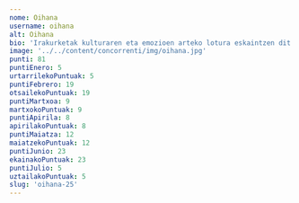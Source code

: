 ```yaml
---
nome: Oihana
username: oihana
alt: Oihana
bio: 'Irakurketak kulturaren eta emozioen arteko lotura eskaintzen dit. Japonia, Italia eta familia gaietan sakontzea gustatzen zait, narrazio bakoitzean emozioak eta istorio sakonak aurkituz. Eleberriak eta kontakizun errealistak arakatzen ditut, pertsonaien esperientzietatik ikasiz. Irakurtzea niretzat ikasteko eta mundu berriak ezagutzeko bidea da.'
image: '../../content/concorrenti/img/oihana.jpg'
punti: 81
puntiEnero: 5
urtarrilekoPuntuak: 5
puntiFebrero: 19
otsailekoPuntuak: 19
puntiMartxoa: 9
martxokoPuntuak: 9
puntiApirila: 8
apirilakoPuntuak: 8
puntiMaiatza: 12
maiatzekoPuntuak: 12
puntiJunio: 23
ekainakoPuntuak: 23
puntiJulio: 5
uztailakoPuntuak: 5
slug: 'oihana-25'
---
```

